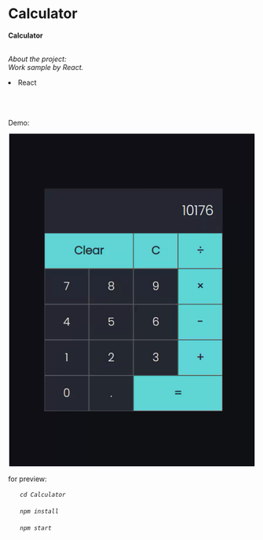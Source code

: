 # Calculator



<b>Calculator</b><br>
<br>

<i>About the project:<br> Work sample by React.</i><br>

<li>React</li>
<br><br><br>

Demo:
<p align="center">
  <img src="./Demo.gif" width="500" title="hover text">
</p>

for preview:
<ol>
  <i><code>cd Calculator</code></i><br><br>
  <i><code>npm install</code></i><br><br>
  <i><code>npm start</code></i><br><br>
</ol>
